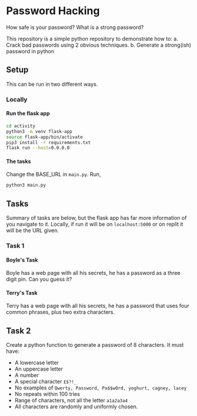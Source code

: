 # Password Hacking

How safe is your password?
What is a strong password?

This repository is a simple python repository to demonstrate how to:
a. Crack bad passwords using 2 obvious techniques.
b. Generate a strong(ish) password in python

## Setup
This can be run in two different ways.

### Locally

#### Run the flask app
```sh
cd activity
python3 -m venv flask-app
source flask-app/bin/activate
pip3 install -r requirements.txt
flask run --host=0.0.0.0
```

#### The tasks
Change the BASE_URL in `main.py`.
Run,
```sh
python3 main.py
```


## Tasks
Summary of tasks are below, but the flask app has far more information of you navigate to it.
Locally, if run it will be on `localhost:5000` or on replit it will be the URL given.
### Task 1
#### Boyle's Task

Boyle has a web page with all his secrets, he has a password as a three digit pin. Can you guess it?

#### Terry's Task

Terry has a web page with all his secrets, he has a password that uses four common phrases, plus two extra characters.

## Task 2
Create a python function to generate a password of 8 characters.
It must have:
* A lowercase letter
* An uppercase letter
* A number
* A special character `£$?!_`
* No examples of `Qwerty, Password, Pa$$w0rd, yoghurt, cagney, lacey`
* No repeats within 100 tries
* Range of characters, not all the letter `a1a2a3a4`
* All characters are randomly and uniformly chosen.


